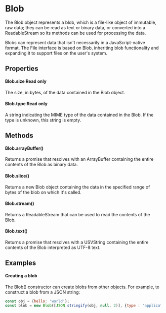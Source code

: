 # Blob
The Blob object represents a blob, which is a file-like object of immutable, raw data; they can be read as text or binary data, or converted into a ReadableStream so its methods can be used for processing the data.

Blobs can represent data that isn't necessarily in a JavaScript-native format. The File interface is based on Blob, inheriting blob functionality and expanding it to support files on the user's system.

## Properties
#### Blob.size Read only
The size, in bytes, of the data contained in the Blob object.
#### Blob.type Read only
A string indicating the MIME type of the data contained in the Blob. If the type is unknown, this string is empty.
## Methods
#### Blob.arrayBuffer()
Returns a promise that resolves with an ArrayBuffer containing the entire contents of the Blob as binary data.
#### Blob.slice()
Returns a new Blob object containing the data in the specified range of bytes of the blob on which it's called.
#### Blob.stream()
Returns a ReadableStream that can be used to read the contents of the Blob.
#### Blob.text()
Returns a promise that resolves with a USVString containing the entire contents of the Blob interpreted as UTF-8 text.
## Examples
#### Creating a blob
The Blob() constructor can create blobs from other objects. For example, to construct a blob from a JSON string:

```js
const obj = {hello: 'world'};
const blob = new Blob([JSON.stringify(obj, null, 2)], {type : 'application/json'});
```
